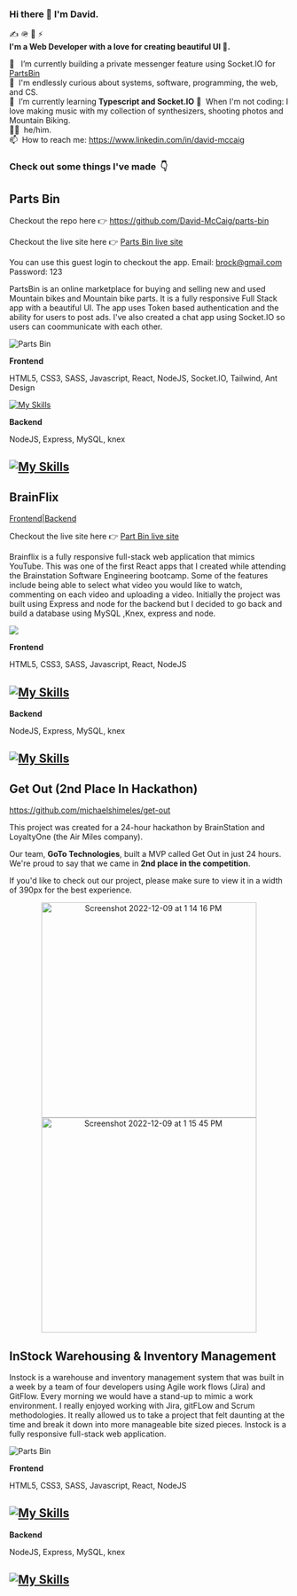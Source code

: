 ### Hi there 👋 I'm David.

✍️ 🪖 🚀 ⚡️  
**I'm a Web Developer with a love for creating beautiful UI 🌄.**

💼 &nbsp; I’m currently building a private messenger feature using Socket.IO for [PartsBin](https://github.com/David-McCaig/parts-bin)   
🔭 &nbsp;I'm endlessly curious about systems, software, programming, the web, and CS.  
🌱 &nbsp;I’m currently learning **Typescript and Socket.IO** 
🎹 &nbsp;When I'm not coding: I love making music with my collection of synthesizers, shooting photos and Mountain Biking.   
🙋‍♂️ &nbsp;he/him.
<br> 📫 &nbsp;How to reach me: https://www.linkedin.com/in/david-mccaig </br>


<h3>Check out some things I've made &nbsp;👇</h3>



## Parts Bin
Checkout the repo here 👉 https://github.com/David-McCaig/parts-bin

Checkout the live site here 👉   [Parts Bin live site](https://imaginative-sfogliatella-45400a.netlify.app/)

You can use this guest login to checkout the app. Email: brock@gmail.com  Password: 123

PartsBin is an online marketplace for buying and selling new and used Mountain bikes and Mountain bike parts. It is a fully responsive Full Stack app with a beautiful UI. The app uses Token based authentication and the ability for users to post ads. I've also created a chat app using Socket.IO so users can coommunicate with each other.

![Parts Bin](parts-bin-two.gif)

**Frontend**

HTML5, CSS3, SASS, Javascript, React, NodeJS, Socket.IO, Tailwind, Ant Design

[![My Skills](https://skillicons.dev/icons?i=js,html,css,sass,react,nodejs,tailwind)](https://skillicons.dev)

<!-- ![Rhythm](https://user-images.githubusercontent.com/79873814/203249486-3794e86f-7cc8-425d-938f-952430830632.gif) -->

    
**Backend**

NodeJS, Express, MySQL, knex

## [![My Skills](https://skillicons.dev/icons?i=nodejs,express,mysql,knex)](https://skillicons.dev)
##


## BrainFlix
 [Frontend](https://github.com/David-McCaig/david-mccaig-brainflix)|[Backend](https://github.com/David-McCaig/david-mccaig-brainflix-server)
 
 Checkout the live site here 👉   [Part Bin live site](https://elegant-meringue-56d20b.netlify.app/)

Brainflix is a fully responsive full-stack web application that mimics YouTube.  This was one of the first React apps that I created while attending the Brainstation Software Engineering bootcamp.  Some of the features include being able to select what video you would like to watch, commenting on each video and uploading a video. Initially the project was built using Express and node for the backend but I decided to go back and build a database using MySQL ,Knex, express and node.

![](brain.gif)

**Frontend**

HTML5, CSS3, SASS, Javascript, React, NodeJS

## [![My Skills](https://skillicons.dev/icons?i=js,html,css,sass,react,nodejs)](https://skillicons.dev)

**Backend**

NodeJS, Express, MySQL, knex

## [![My Skills](https://skillicons.dev/icons?i=nodejs,express,mysql,knex)](https://skillicons.dev)
 
 ## Get Out (2nd Place In Hackathon)
 https://github.com/michaelshimeles/get-out

This project was created for a 24-hour hackathon by BrainStation and LoyaltyOne (the Air Miles company).

Our team, **GoTo Technologies**, built a MVP called Get Out in just 24 hours. We're proud to say that we came in **2nd place in the competition**.

If you'd like to check out our project, please make sure to view it in a width of 390px for the best experience.

<p align="center">
<img width="388" alt="Screenshot 2022-12-09 at 1 14 16 PM" src="https://user-images.githubusercontent.com/69605071/206766516-9c913f20-1045-4bce-bb29-5b1a4ed3d053.png">              
<img width="388" alt="Screenshot 2022-12-09 at 1 15 45 PM" src="https://user-images.githubusercontent.com/69605071/206766670-93b0e791-f15d-4829-b355-4796859612fe.png">
</p>

## InStock Warehousing & Inventory Management

Instock is a warehouse and inventory management system that was built in a week by a team of four developers using Agile work flows (Jira) and GitFlow. Every morning we would have a stand-up to mimic a work environment. I really enjoyed working with Jira, gitFLow and Scrum methodologies. It really allowed us to take a project that felt daunting at the time and break it down into more manageable bite sized pieces. Instock is a fully responsive full-stack web application.    

![Parts Bin](instock.gif)

**Frontend**

HTML5, CSS3, SASS, Javascript, React, NodeJS

## [![My Skills](https://skillicons.dev/icons?i=js,html,css,sass,react,nodejs)](https://skillicons.dev)

**Backend**

NodeJS, Express, MySQL, knex

## [![My Skills](https://skillicons.dev/icons?i=nodejs,express,mysql,knex)](https://skillicons.dev)
##




